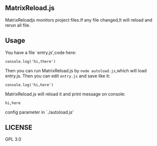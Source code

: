 ## MatrixReload.js

MatrixReloadjs monitors project files.If any file changed,It will reload and rerun all file.

## Usage

You have a file `entry.js',code here:

    console.log('hi,there')

Then you can run MatrixReload.js by `node autoload.js`,which will load entry.js.
Then you can edit `entry.js` and save like it:

    console.log('hi,here')

MatrixReload.js will reload it and print message on console:

    hi,here

config parameter in `./autoload.js'

## LICENSE

GPL 3.0